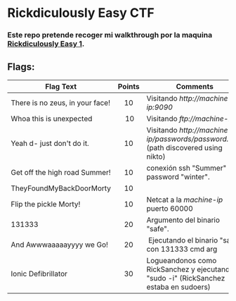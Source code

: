 # Rickdiculously Easy CTF
### Este repo pretende recoger mi walkthrough por la maquina [Rickdiculously Easy 1](https://www.vulnhub.com/entry/rickdiculouslyeasy-1,207/).

## Flags:
| Flag Text | Points | Comments |
| --------- |:------:|----------|
| There is no zeus, in your face! | 10 | Visitando _http://machine-ip:9090_
| Whoa this is unexpected | 10 | Visitando _ftp://machine-ip_
| Yeah d- just don't do it. | 10 | Visitando _http://machine-ip/passwords/password.html_ (path discovered using nikto)
| Get off the high road Summer! | 10 | conexión ssh "Summer" password "winter".
| TheyFoundMyBackDoorMorty | 10 | 
| Flip the pickle Morty! | 10 | Netcat a la _machine-ip_ puerto 60000 
| 131333 | 20 | Argumento del binario "safe".
| And Awwwaaaaayyyy we Go! | 20 | Ejecutando el binario "safe" con 131333 cmd arg
| Ionic Defibrillator | 30 | Logueandonos como RickSanchez y ejecutando "sudo -i" (RickSanchez estaba en sudoers)
